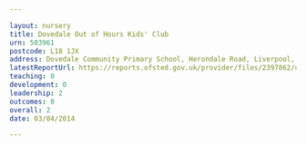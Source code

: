 ```yaml
---

layout: nursery
title: Dovedale Out of Hours Kids' Club
urn: 503961
postcode: L18 1JX
address: Dovedale Community Primary School, Herondale Road, Liverpool, L18 1JX
latestReportUrl: https://reports.ofsted.gov.uk/provider/files/2397862/urn/503961.pdf
teaching: 0
development: 0
leadership: 2
outcomes: 0
overall: 2
date: 03/04/2014

---
```

